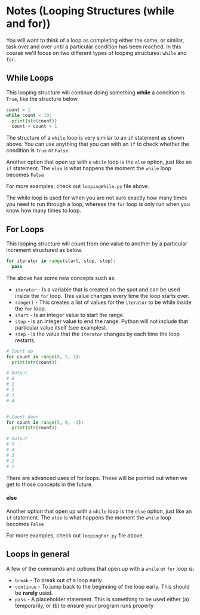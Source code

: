 # Notes (Looping Structures (while and for))

You will want to think of a loop as completing either the same, or similar, task over and over until a particular condition has been reached.  In this course we'll focus on two different types of looping structures: ```while``` and ```for```.


## While Loops

This looping structure will continue doing something **while** a condition is ```True```, like the structure below.

```python
count = 1
while count < 10:
  print(str(count))
  count = count + 1
```

The structure of a ```while``` loop is very similar to an ```if``` statement as shown above.  You can use anything that you can with an ```if``` to check whether the condition is ```True``` or ```False```.  

Another option that open up with a ```while``` loop is the ```else``` option, just like an ```if``` statement.  The ```else``` is what happens the moment the ```while``` loop becomes ```False```

For more examples, check out ```loopingWhile.py``` file above.

The while loop is used for when you are not sure exactly how many times you need to run through a loop, whereas the ```for``` loop is only run when you know how many times to loop. 


## For Loops
This looping structure will count from one value to another by a particular increment structured as below.

```python
for iterator in range(start, stop, step):
  pass
```

The above has some new concepts such as:
* ```iterator``` - Is a variable that is created on the spot and can be used inside the ```for``` loop.  This value changes every time the loop starts over.
* ```range()``` - This creates a list of values for the ```iterator``` to be while inside the ```for``` loop.
* ```start``` - Is an integer value to start the range.
* ```stop``` - Is an integer value to end the range.  Python will not include that particular value itself (see examples).
* ```step``` - Is the value that the ```iterator``` changes by each time the loop restarts.

```python
# Count up
for count in range(0, 5, 1):
  print(str(count))

# Output
# 0
# 1
# 2
# 3
# 4


# Count down
for count in range(5, 0, -1):
  print(str(count))

# Output
# 5
# 4
# 3
# 2
# 1
```

There are advanced uses of for loops.  These will be pointed out when we get to those concepts in the future.

#### else 

Another option that open up with a ```while``` loop is the ```else``` option, just like an ```if``` statement.  The ```else``` is what happens the moment the ```while``` loop becomes ```False```

For more examples, check out ```loopingFor.py``` file above.

## Loops in general

A few of the commands and options that open up with a ```while``` or ```for``` loop is:
* ```break``` - To break out of a loop early
* ```continue``` - To jump back to the beginning of the loop early.  This should be **rarely** used.
* ```pass``` - A placeholder statement. This is something to be used either (a) temporarily, or (b) to ensure your program runs properly
